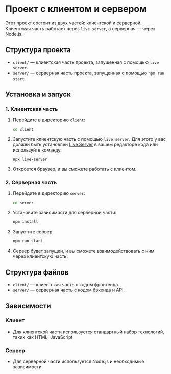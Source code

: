 # Проект с клиентом и сервером

Этот проект состоит из двух частей: клиентской и серверной. Клиентская часть работает через `live server`, а серверная — через Node.js.

## Структура проекта

- `client/` — клиентская часть проекта, запущенная с помощью `live server`.
- `server/` — серверная часть проекта, запущенная с помощью `npm run start`.

## Установка и запуск

### 1. Клиентская часть

1. Перейдите в директорию `client`:

    ```bash
    cd client
    ```

2. Запустите клиентскую часть с помощью `live server`. Для этого у вас должен быть установлен [Live Server](https://marketplace.visualstudio.com/items?itemName=ritwickdey.LiveServer) в вашем редакторе кода или используйте команду:

    ```bash
    npx live-server
    ```

3. Откроется браузер, и вы сможете работать с клиентом.

### 2. Серверная часть

1. Перейдите в директорию `server`:

    ```bash
    cd server
    ```

2. Установите зависимости для серверной части:

    ```bash
    npm install
    ```

3. Запустите сервер:

    ```bash
    npm run start
    ```

4. Сервер будет запущен, и вы сможете взаимодействовать с ним через клиентскую часть.

## Структура файлов

- `client/` — клиентская часть с кодом фронтенда.
- `server/` — серверная часть с кодом бэкенда и API.

## Зависимости

### Клиент

- Для клиентской части используется стандартный набор технологий, таких как HTML, JavaScript

### Сервер

- Для серверной части используется Node.js и необходимые зависимости
